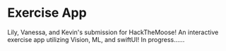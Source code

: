 # Exercise App
Lily, Vanessa, and Kevin's submission for HackTheMoose!
An interactive exercise app utilizing Vision, ML, and swiftUI!
In progress......

